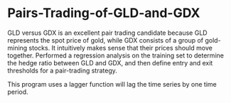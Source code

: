 # Pairs-Trading-of-GLD-and-GDX
GLD versus GDX is an excellent pair trading candidate because GLD represents the spot price of gold, while GDX consists of a group of gold-mining stocks. It intuitively makes sense that their prices should move together.
Performed a regression analysis on the training set
 to determine the hedge ratio between GLD and GDX, and then define entry
 and exit thresholds for a pair-trading strategy.

 This program uses a lagger function will lag the time series by one time period.
